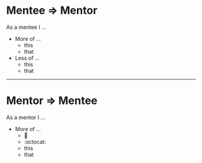 # Mentee => Mentor

As a mentee I ...
* More of ...
    * this
    * that
* Less of ...
    * this
    * that


---


# Mentor => Mentee

As a mentor I ...
* More of ...
    * :metal:
    * :octocat:
    * this
    * that

